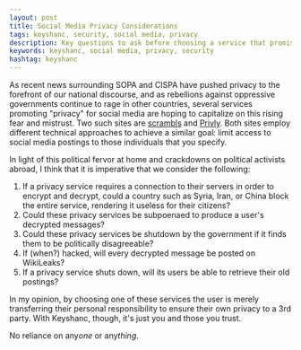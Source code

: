 ```yaml
---
layout: post
title: Social Media Privacy Considerations
tags: keyshanc, security, social media, privacy
description: Key questions to ask before choosing a service that promises privacy for social media.
keywords: keyshanc, social media, privacy, security
hashtag: keyshanc
---
```

As recent news surrounding SOPA and CISPA have pushed privacy to the forefront of our national discourse, and as rebellions against oppressive governments continue to rage in other countries, several services promoting "privacy" for social media are hoping to capitalize on this rising fear and mistrust. Two such sites are <a href="https://scrambls.com/">scrambls</a> and <a href="https://priv.ly/">Privly</a>. Both sites employ different technical approaches to achieve a similar goal: limit access to social media postings to those individuals that you specify.

In light of this political fervor at home and crackdowns on political activists abroad, I think that it is imperative that we consider the following:

1. If a privacy service requires a connection to their servers in order to encrypt and decrypt, could a country such as Syria, Iran, or China block the entire service, rendering it useless for their citizens?
2. Could these privacy services be subpoenaed to produce a user's decrypted messages?
3. Could these privacy services be shutdown by the government if it finds them to be politically disagreeable?
4. If \(when?\) hacked, will every decrypted message be posted on WikiLeaks?
5. If a privacy service shuts down, will its users be able to retrieve their old postings?

In my opinion, by choosing one of these services the user is merely transferring their personal responsibility to ensure their own privacy to a 3rd party. With Keyshanc, though, it's just you and those you trust.

No reliance on any<i>one</i> or any<i>thing</i>.
